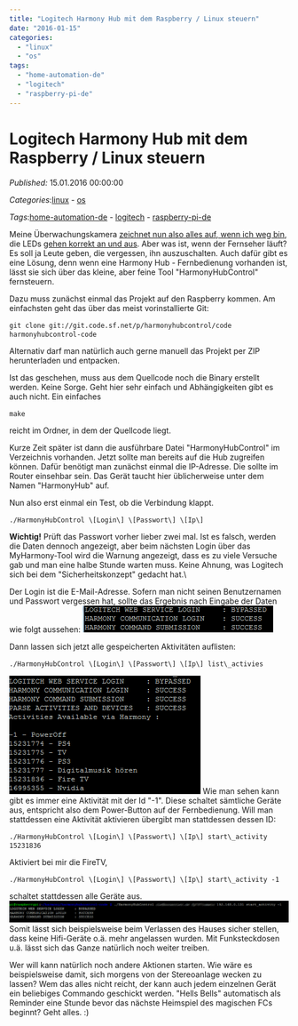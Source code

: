 ```yaml
---
title: "Logitech Harmony Hub mit dem Raspberry / Linux steuern"
date: "2016-01-15"
categories: 
  - "linux"
  - "os"
tags: 
  - "home-automation-de"
  - "logitech"
  - "raspberry-pi-de"
---
```

# Logitech Harmony Hub mit dem Raspberry / Linux steuern
_Published:_ 15.01.2016 00:00:00

_Categories_:[linux](/dotnetwork/de/categories#linux) - [os](/dotnetwork/de/categories#os)

_Tags_:[home-automation-de](/dotnetwork/de/tags#home-automation-de) - [logitech](/dotnetwork/de/tags#logitech) - [raspberry-pi-de](/dotnetwork/de/tags#raspberry-pi-de)


Meine Überwachungskamera [zeichnet nun also alles auf, wenn ich weg bin](http://dotnet.work/2016/01/synology-surveillance-station-mit-einem-einfachen-shell-script-automatisieren/), die LEDs [gehen korrekt an und aus](http://dotnet.work/2016/01/leds-einer-ueberwachungskamera-per-linux-ein-und-ausschalten/). Aber was ist, wenn der Fernseher läuft? Es soll ja Leute geben, die vergessen, ihn auszuschalten. Auch dafür gibt es eine Lösung, denn wenn eine Harmony Hub - Fernbedienung vorhanden ist, lässt sie sich über das kleine, aber feine Tool "HarmonyHubControl" fernsteuern.

Dazu muss zunächst einmal das Projekt auf den Raspberry kommen. Am einfachsten geht das über das meist vorinstallierte Git:
```
git clone git://git.code.sf.net/p/harmonyhubcontrol/code harmonyhubcontrol-code
```

Alternativ darf man natürlich auch gerne manuell das Projekt per ZIP herunterladen und entpacken.

Ist das geschehen, muss aus dem Quellcode noch die Binary erstellt werden. Keine Sorge. Geht hier sehr einfach und Abhängigkeiten gibt es auch nicht. Ein einfaches
```
make
```

reicht im Ordner, in dem der Quellcode liegt.

Kurze Zeit später ist dann die ausführbare Datei "HarmonyHubControl" im Verzeichnis vorhanden. Jetzt sollte man bereits auf die Hub zugreifen können. Dafür benötigt man zunächst einmal die IP-Adresse. Die sollte im Router einsehbar sein. Das Gerät taucht hier üblicherweise unter dem Namen "HarmonyHub" auf.

Nun also erst einmal ein Test, ob die Verbindung klappt.
```
./HarmonyHubControl \[Login\] \[Passwort\] \[Ip\]
```

**Wichtig!** Prüft das Passwort vorher lieber zwei mal. Ist es falsch, werden die Daten dennoch angezeigt, aber beim nächsten Login über das MyHarmony-Tool wird die Warnung angezeigt, dass es zu viele Versuche gab und man eine halbe Stunde warten muss. Keine Ahnung, was Logitech sich bei dem "Sicherheitskonzept" gedacht hat.\

Der Login ist die E-Mail-Adresse. Sofern man nicht seinen Benutzernamen und Passwort vergessen hat, sollte das Ergebnis nach Eingabe der Daten wie folgt aussehen: [![hh1](images/hh1.png)](http://dotnet.work/wp-content/uploads/2016/01/hh1.png)

Dann lassen sich jetzt alle gespeicherten Aktivitäten auflisten:
```
./HarmonyHubControl \[Login\] \[Passwort\] \[Ip\] list\_activies
```

[![HH2](images/HH2.png)](http://dotnet.work/wp-content/uploads/2016/01/HH2.png) Wie man sehen kann gibt es immer eine Aktivität mit der Id "-1". Diese schaltet sämtliche Geräte aus, entspricht also dem Power-Button auf der Fernbedienung. Will man stattdessen eine Aktivität aktivieren übergibt man stattdessen dessen ID:
```
./HarmonyHubControl \[Login\] \[Passwort\] \[Ip\] start\_activity 15231836
```
Aktiviert bei mir die FireTV,
```
./HarmonyHubControl \[Login\] \[Passwort\] \[Ip\] start\_activity -1
```
schaltet stattdessen alle Geräte aus. [![hh3](images/hh3-1.png)](http://dotnet.work/wp-content/uploads/2016/01/hh3-1.png) Somit lässt sich beispielsweise beim Verlassen des Hauses sicher stellen, dass keine Hifi-Geräte o.ä. mehr angelassen wurden. Mit Funksteckdosen u.ä. lässt sich das Ganze natürlich noch weiter treiben.

Wer will kann natürlich noch andere Aktionen starten. Wie wäre es beispielsweise damit, sich morgens von der Stereoanlage wecken zu lassen? Wem das alles nicht reicht, der kann auch jedem einzelnen Gerät ein beliebiges Commando geschickt werden. "Hells Bells" automatisch als Reminder eine Stunde bevor das nächste Heimspiel des magischen FCs beginnt? Geht alles. :)
